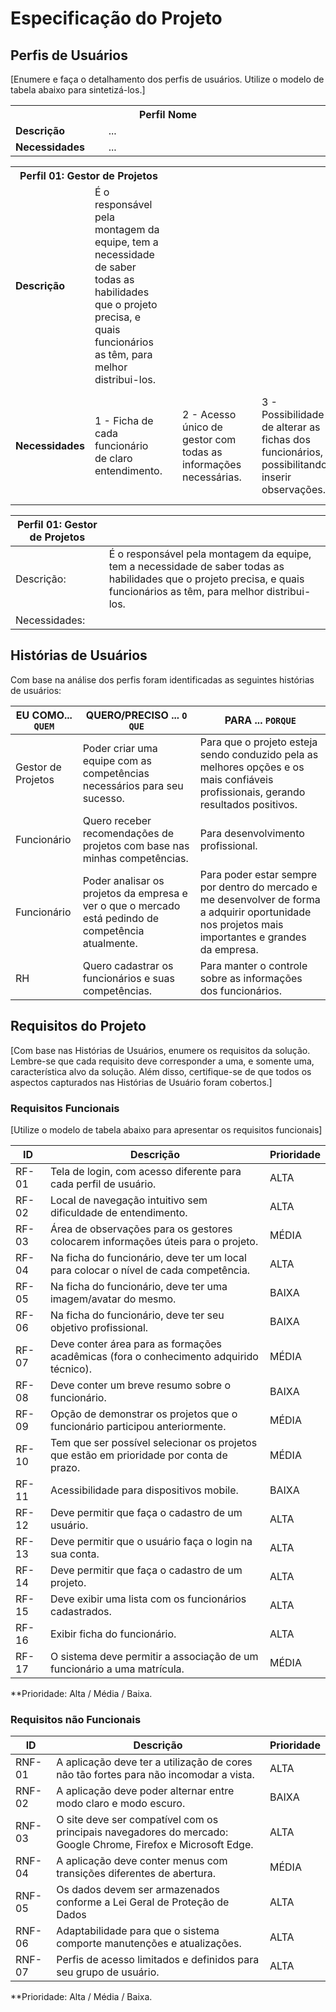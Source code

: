 # Especificação do Projeto

## Perfis de Usuários

[Enumere e faça o detalhamento dos perfis de usuários. Utilize o modelo de tabela abaixo para sintetizá-los.]

<table>
<tbody>
<tr align=center>
<th colspan="2">Perfil Nome </th>
</tr>
<tr>
<td width="150px"><b>Descrição</b></td>
<td width="600px">...</td>
</tr>
<tr>
<td><b>Necessidades</b></td>
<td>...</td>
</tr>
</tbody>
</table>


<table>
<tbody>
<tr align=center>
<th colspan="2">Perfil 01: Gestor de Projetos</th>
</tr>
<tr>
<td width="150px"><b>Descrição</b></td>
<td width="600px">É o responsável pela montagem da equipe, tem a necessidade de saber todas as habilidades que o projeto precisa, e quais funcionários as têm, para melhor distribui-los.</td>
</tr>
<tr>
<td><b>Necessidades</b></td>
<td> 1 - Ficha de cada funcionário de claro entendimento.<td>  
<td> 2 - Acesso único de gestor com todas as informações necessárias.<td>  
<td> 3 - Possibilidade de alterar as fichas dos funcionários, possibilitando inserir observações.<td>  
<td> 4 - Acesso a todos os projetos na sua gestão.<td> 
<td> 5 - Possibilidade de análise das fichas dos funcionários e de alocação nos projetos.</td>
</tr>
</tbody>
</table>

|Perfil 01: Gestor de Projetos| |
|--------------------|---------------------------|
| Descrição: | É o responsável pela montagem da equipe, tem a necessidade de saber todas as habilidades que o projeto precisa, e quais funcionários as têm, para melhor distribui-los. |
| Necessidades: | 


## Histórias de Usuários

Com base na análise dos perfis foram identificadas as seguintes histórias de usuários:

|EU COMO... `QUEM`   | QUERO/PRECISO ... `O QUE` |PARA ... `PORQUE`                 |
|--------------------|---------------------------|----------------------------------|
| Gestor de Projetos | Poder criar uma equipe com as competências necessários para seu sucesso.| Para que o projeto esteja sendo conduzido pela as melhores opções e os mais confiáveis profissionais, gerando resultados positivos. |
| Funcionário | Quero receber recomendações de projetos com base nas minhas competências. | Para desenvolvimento profissional. |
| Funcionário | Poder analisar os projetos da empresa e ver o que o mercado está pedindo de competência atualmente. | Para poder estar sempre por dentro do mercado e me desenvolver de forma a adquirir oportunidade nos projetos mais importantes e grandes da empresa. |
| RH | Quero cadastrar os funcionários e suas competências. | Para manter o controle sobre as informações dos funcionários. |


## Requisitos do Projeto

[Com base nas Histórias de Usuários, enumere os requisitos da solução. Lembre-se que cada requisito deve corresponder a uma, e somente uma, característica alvo da solução. Além disso, certifique-se de que todos os aspectos capturados nas Histórias de Usuário foram cobertos.]

### Requisitos Funcionais

[Utilize o modelo de tabela abaixo para apresentar os requisitos funcionais]

|ID    | Descrição                | Prioridade |
|--------------------|---------------------------|----------------------------------|
| RF- 01 | Tela de login, com acesso diferente para cada perfil de usuário. | ALTA | 
| RF- 02 | Local de navegação intuitivo sem dificuldade de entendimento. | ALTA | 
| RF- 03 | Área de observações para os gestores colocarem informações úteis para o projeto. | MÉDIA | 
| RF-04 | Na ficha do funcionário, deve ter um local para colocar o nível de cada competência. | ALTA | 
| RF-05 | Na ficha do funcionário, deve ter uma imagem/avatar do mesmo. | BAIXA | 
| RF-06 | Na ficha do funcionário, deve ter seu objetivo profissional. | BAIXA | 
| RF-07 | Deve conter área para as formações acadêmicas (fora o conhecimento adquirido técnico). | MÉDIA | 
| RF-08 | Deve conter um breve resumo sobre o funcionário. | BAIXA | 
| RF-09 | Opção de demonstrar os projetos que o funcionário participou anteriormente. | MÉDIA | 
| RF-10 | Tem que ser possível selecionar os projetos que estão em prioridade por conta de prazo. | MÉDIA | 
| RF-11 | Acessibilidade para dispositivos mobile. | BAIXA | 
| RF-12 | Deve permitir que faça o cadastro de um usuário. | ALTA | 
| RF-13 | Deve permitir que o usuário faça o login na sua conta. | ALTA | 
| RF-14 | Deve permitir que faça o cadastro de um projeto. | ALTA | 
| RF-15 | Deve exibir uma lista com os funcionários cadastrados. | ALTA | 
| RF-16 | Exibir ficha do funcionário. | ALTA | 
| RF-17 | O sistema deve permitir a associação de um funcionário a uma matrícula. | MÉDIA | 

**Prioridade: Alta / Média / Baixa. 

### Requisitos não Funcionais

|ID      | Descrição               |Prioridade |
|--------------------|---------------------------|----------------------------------|
| RNF-01 | A aplicação deve ter a utilização de cores não tão fortes para não incomodar a vista. | ALTA | 
| RNF- 02 | A aplicação deve poder alternar entre modo claro e modo escuro. | BAIXA | 
| RNF-03 | O site deve ser compatível com os principais navegadores do mercado: Google Chrome, Firefox e Microsoft Edge. | ALTA | 
| RNF-04 | A aplicação deve conter menus com transições diferentes de abertura. | MÉDIA | 
| RNF-05 | Os dados devem ser armazenados conforme a Lei Geral de Proteção de Dados | ALTA | 
| RNF-06 | Adaptabilidade para que o sistema comporte manutenções e atualizações. | ALTA | 
| RNF-07 | Perfis de acesso limitados e definidos para seu grupo de usuário. | ALTA | 

**Prioridade: Alta / Média / Baixa. 

